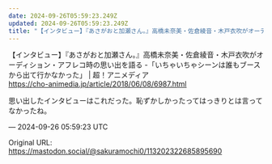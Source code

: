 ```yaml
---
date: 2024-09-26T05:59:23.249Z
updated: 2024-09-26T05:59:23.249Z
title: "【インタビュー】『あさがおと加瀬さん。』高橋未奈美・佐倉綾音・木戸衣吹がオーディ[...]"
---
```


<p>【インタビュー】『あさがおと加瀬さん。』高橋未奈美・佐倉綾音・木戸衣吹がオーディション・アフレコ時の思い出を語る -「いちゃいちゃシーンは誰もブースから出て行かなかった」 | 超！アニメディア<br /><a href="https://cho-animedia.jp/article/2018/06/08/6987.html" target="_blank" rel="nofollow noopener" translate="no"><span class="invisible">https://</span><span class="ellipsis">cho-animedia.jp/article/2018/0</span><span class="invisible">6/08/6987.html</span></a></p><p>思い出したインタビューはこれだった。恥ずかしかったってはっきりとは言ってなかったね。</p>

&mdash; 2024-09-26 05:59:23 UTC

Original URL: https://mastodon.social/@sakuramochi0/113202322685895690
